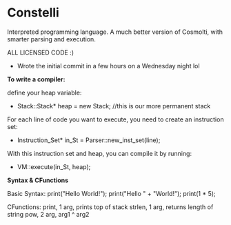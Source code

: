 # Constelli
Interpreted programming language. A much better version of Cosmolti, with smarter parsing and execution. 



ALL LICENSED CODE :)

- Wrote the initial commit in a few hours on a Wednesday night lol

**To write a compiler:**

define your heap variable:

  - Stack::Stack* heap = new Stack; //this is our more permanent stack

For each line of code you want to execute, you need to create an instruction set:
  -  Instruction_Set* in_St = Parser::new_inst_set(line);

With this instruction set and heap, you can compile it by running:
  - VM::execute(in_St, heap);


**Syntax & CFunctions**

Basic Syntax:
print("Hello World!");
print("Hello " + "World!");
print(1 * 5);

CFunctions:
print, 1 arg, prints top of stack
strlen, 1 arg, returns length of string
pow, 2 arg, arg1 ^ arg2
